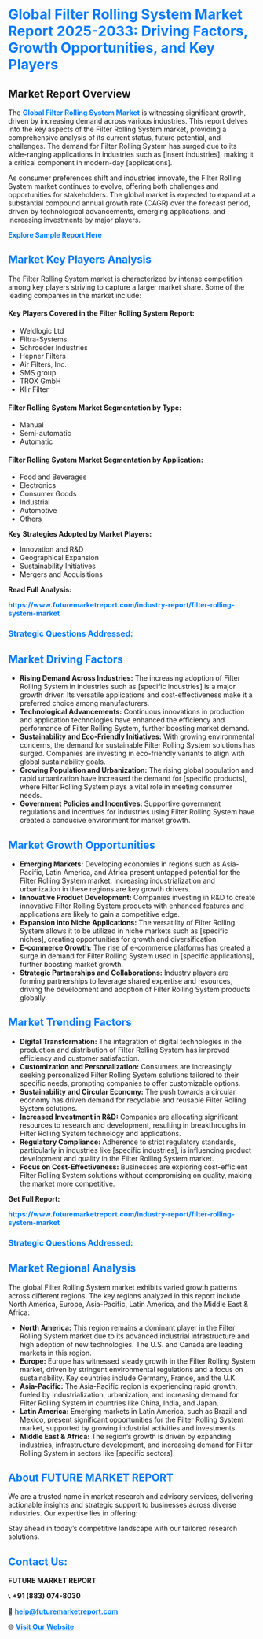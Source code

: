 <h1 style="color: #007BFF;">Global Filter Rolling System Market Report 2025-2033: Driving Factors, Growth Opportunities, and Key Players</h1>

<section id="overview">
<h2>Market Report Overview</h2>
<p>The <a href="https://www.futuremarketreport.com/industry-report/filter-rolling-system-market" style="color: #007BFF; text-decoration: none;"><strong>Global Filter Rolling System Market</strong></a> is witnessing significant growth, driven by increasing demand across various industries. This report delves into the key aspects of the Filter Rolling System market, providing a comprehensive analysis of its current status, future potential, and challenges. The demand for Filter Rolling System has surged due to its wide-ranging applications in industries such as [insert industries], making it a critical component in modern-day [applications].</p>
<p>As consumer preferences shift and industries innovate, the Filter Rolling System market continues to evolve, offering both challenges and opportunities for stakeholders. The global market is expected to expand at a substantial compound annual growth rate (CAGR) over the forecast period, driven by technological advancements, emerging applications, and increasing investments by major players.</p>
</section>

<section id="overview">
<p><a href="https://www.futuremarketreport.com/request-sample/reportId=55937" style="color: #007BFF; text-decoration: none;"><strong>Explore Sample Report Here</strong></a></p>
</section>

<section id="key-players">
<h2 style="color: #007BFF;">Market Key Players Analysis</h2>
<p>The Filter Rolling System market is characterized by intense competition among key players striving to capture a larger market share. Some of the leading companies in the market include:</p>
<h4>Key Players Covered in the Filter Rolling System Report:</h4>
<ul><li>Weldlogic Ltd</li><li>Filtra-Systems</li><li>Schroeder Industries</li><li>Hepner Filters</li><li>Air Filters, Inc.</li><li>SMS group</li><li>TROX GmbH</li><li>Klir Filter</li></ul>
<h4>Filter Rolling System Market Segmentation by Type:</h4>
<ul><li>Manual</li><li>Semi-automatic</li><li>Automatic</li></ul>

<h4>Filter Rolling System Market Segmentation by Application:</h4>
<ul><li>Food and Beverages</li><li>Electronics</li><li>Consumer Goods</li><li>Industrial</li><li>Automotive</li><li>Others</li></ul>
<p><strong>Key Strategies Adopted by Market Players:</strong></p>
<ul>
<li>Innovation and R&D</li>
<li>Geographical Expansion</li>
<li>Sustainability Initiatives</li>
<li>Mergers and Acquisitions</li>
</ul>
</section>

<section>
<p><strong>Read Full Analysis: </strong></p><a href="https://www.futuremarketreport.com/industry-report/filter-rolling-system-market" style="color: #007BFF; text-decoration: none;"><strong>https://www.futuremarketreport.com/industry-report/filter-rolling-system-market</strong></a>
<h3 style="color: #007BFF;">Strategic Questions Addressed:</h3>
</section>

<section id="driving-factors">
<h2 style="color: #007BFF;">Market Driving Factors</h2>
<ul>
<li><strong>Rising Demand Across Industries:</strong> The increasing adoption of Filter Rolling System in industries such as [specific industries] is a major growth driver. Its versatile applications and cost-effectiveness make it a preferred choice among manufacturers.</li>
<li><strong>Technological Advancements:</strong> Continuous innovations in production and application technologies have enhanced the efficiency and performance of Filter Rolling System, further boosting market demand.</li>
<li><strong>Sustainability and Eco-Friendly Initiatives:</strong> With growing environmental concerns, the demand for sustainable Filter Rolling System solutions has surged. Companies are investing in eco-friendly variants to align with global sustainability goals.</li>
<li><strong>Growing Population and Urbanization:</strong> The rising global population and rapid urbanization have increased the demand for [specific products], where Filter Rolling System plays a vital role in meeting consumer needs.</li>
<li><strong>Government Policies and Incentives:</strong> Supportive government regulations and incentives for industries using Filter Rolling System have created a conducive environment for market growth.</li>
</ul>
</section>

<section id="growth-opportunities">
<h2 style="color: #007BFF;">Market Growth Opportunities</h2>
<ul>
<li><strong>Emerging Markets:</strong> Developing economies in regions such as Asia-Pacific, Latin America, and Africa present untapped potential for the Filter Rolling System market. Increasing industrialization and urbanization in these regions are key growth drivers.</li>
<li><strong>Innovative Product Development:</strong> Companies investing in R&D to create innovative Filter Rolling System products with enhanced features and applications are likely to gain a competitive edge.</li>
<li><strong>Expansion into Niche Applications:</strong> The versatility of Filter Rolling System allows it to be utilized in niche markets such as [specific niches], creating opportunities for growth and diversification.</li>
<li><strong>E-commerce Growth:</strong> The rise of e-commerce platforms has created a surge in demand for Filter Rolling System used in [specific applications], further boosting market growth.</li>
<li><strong>Strategic Partnerships and Collaborations:</strong> Industry players are forming partnerships to leverage shared expertise and resources, driving the development and adoption of Filter Rolling System products globally.</li>
</ul>
</section>

<section id="trending-factors">
<h2 style="color: #007BFF;">Market Trending Factors</h2>
<ul>
<li><strong>Digital Transformation:</strong> The integration of digital technologies in the production and distribution of Filter Rolling System has improved efficiency and customer satisfaction.</li>
<li><strong>Customization and Personalization:</strong> Consumers are increasingly seeking personalized Filter Rolling System solutions tailored to their specific needs, prompting companies to offer customizable options.</li>
<li><strong>Sustainability and Circular Economy:</strong> The push towards a circular economy has driven demand for recyclable and reusable Filter Rolling System solutions.</li>
<li><strong>Increased Investment in R&D:</strong> Companies are allocating significant resources to research and development, resulting in breakthroughs in Filter Rolling System technology and applications.</li>
<li><strong>Regulatory Compliance:</strong> Adherence to strict regulatory standards, particularly in industries like [specific industries], is influencing product development and quality in the Filter Rolling System market.</li>
<li><strong>Focus on Cost-Effectiveness:</strong> Businesses are exploring cost-efficient Filter Rolling System solutions without compromising on quality, making the market more competitive.</li>
</ul>
</section>

<section>
<p><strong>Get Full Report: </strong></p><a href="https://www.futuremarketreport.com/industry-report/filter-rolling-system-market" style="color: #007BFF; text-decoration: none;"><strong>https://www.futuremarketreport.com/industry-report/filter-rolling-system-market</strong></a>
<h3 style="color: #007BFF;">Strategic Questions Addressed:</h3>
</section>


<section id="regional-analysis">
<h2 style="color: #007BFF;">Market Regional Analysis</h2>
<p>The global Filter Rolling System market exhibits varied growth patterns across different regions. The key regions analyzed in this report include North America, Europe, Asia-Pacific, Latin America, and the Middle East & Africa:</p>
<ul>
<li><strong>North America:</strong> This region remains a dominant player in the Filter Rolling System market due to its advanced industrial infrastructure and high adoption of new technologies. The U.S. and Canada are leading markets in this region.</li>
<li><strong>Europe:</strong> Europe has witnessed steady growth in the Filter Rolling System market, driven by stringent environmental regulations and a focus on sustainability. Key countries include Germany, France, and the U.K.</li>
<li><strong>Asia-Pacific:</strong> The Asia-Pacific region is experiencing rapid growth, fueled by industrialization, urbanization, and increasing demand for Filter Rolling System in countries like China, India, and Japan.</li>
<li><strong>Latin America:</strong> Emerging markets in Latin America, such as Brazil and Mexico, present significant opportunities for the Filter Rolling System market, supported by growing industrial activities and investments.</li>
<li><strong>Middle East & Africa:</strong> The region’s growth is driven by expanding industries, infrastructure development, and increasing demand for Filter Rolling System in sectors like [specific sectors].</li>
</ul>
</section>

<footer>
<h2 style="color: #007BFF;">About FUTURE MARKET REPORT</h2>
<p>We are a trusted name in market research and advisory services, delivering actionable insights and strategic support to businesses across diverse industries. Our expertise lies in offering:</p>

<p>Stay ahead in today’s competitive landscape with our tailored research solutions.</p>

<h2 style="color: #007BFF;">Contact Us:</h2>
<p><strong>FUTURE MARKET REPORT</strong></p>
<p>📞 <strong>+91 (883) 074-8030</strong></p>
<p>📧 <strong><a href="mailto:help@futuremarketreport.com" style="color: #007BFF;">help@futuremarketreport.com</a></strong></p>
<p>🌐 <strong><a href="https://www.futuremarketreport.com/" style="color: #007BFF;">Visit Our Website</a></strong></p>
</footer>